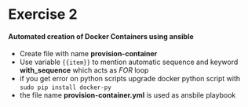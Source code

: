 # Exercise 2

#### Automated creation of Docker Containers using ansible ####
* Create file with name **provision-container**
* Use variable `{{item}}` to mention automatic sequence and keyword **with_sequence** which acts as         *FOR* loop 
* if you get error on python scripts upgrade docker python script with `sudo pip install docker-py`
* the file name **provision-container.yml** is used as ansbile playbook
